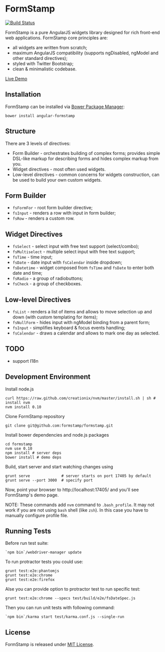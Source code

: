 FormStamp
====

[![Build Status](https://travis-ci.org/formstamp/formstamp.png?branch=master)](https://travis-ci.org/formstamp/formstamp)

FormStamp is a pure AngularJS widgets library designed for rich
front-end web applications. FormStamp core principles are:

* all widgets are written from scratch;
* maximum AngularJS compatibility (supports ngDisabled, ngModel and
  other standard directives);
* styled with Twitter Bootstrap;
* clean & minimalistic codebase.

[Live Demo](http://formstamp.github.io/)

Installation
------------

FormStamp can be installed via [Bower Package Manager](http://bower.io/):

    bower install angular-formstamp

Structure
------------

There are 3 levels of directives:

* Form Builder - orchestrates building of complex forms; provides
  simple DSL-like markup for describing forms and hides complex markup
  from you.
* Widget directives - most often used widgets.
* Low-level directives - common concerns for widgets construction, can
  be used to build your own custom widgets.

Form Builder
-----------

* `fsFormFor` - root form builder directive;
* `fsInput` - renders a row with input in form builder;
* `fsRow` - renders a custom row.

Widget Directives
---------

* `fsSelect` - select input with free text support (select/combo);
* `fsMultiselect` - multiple select input with free text support;
* `fsTime` - time input;
* `fsDate` - date input with `fsCalendar` inside dropdown;
* `fsDatetime` - widget composed from `fsTime` and `fsDate` to enter
  both date and time;
* `fsRadio` - a group of radiobuttons;
* `fsCheck` - a group of checkboxes.

Low-level Directives
---------

* `fsList` - renders a list of items and allows to move selection up and
  down (with custom templating for items);
* `fsNullForm` - hides input with ngModel binding from a parent form;
* `fsInput` - simplifies keyboard & focus events handling;
* `fsCalendar` - draws a calendar and allows to mark one day as selected.

TODO
----
  * support I18n

Development Environment
-----------

Install node.js

    curl https://raw.github.com/creationix/nvm/master/install.sh | sh # install nvm
    nvm install 0.10

Clone FormStamp repository

    git clone git@github.com:formstamp/formstamp.git

Install bower dependencies and node.js packages

    cd formstamp
    nvm use 0.10
    npm install # server deps
    bower install # demo deps

Build, start server and start watching changes using

    grunt serve              # server starts on port 17405 by default
    grunt serve --port 3000  # specify port

Now, point your browser to http://localhost:17405/ and you'll see
FormStamp's demo page.

NOTE: These commands add `nvm` command to `.bash_profile`. It may not
work if you are not using `bash` shell (like `zsh`). In this case you
have to manually configure profile file.

Running Tests
-------

Before run test suite:

    `npm bin`/webdriver-manager update

To run protractor tests you could use:

    grunt test:e2e:phantomjs
    grunt test:e2e:chrome
    grunt test:e2e:firefox

Alse you can provide option to protractor test to run specific test:

    grunt test:e2e:chrome --specs test/build/e2e/fsDateSpec.js

Then you can run unit tests with following command:

    `npm bin`/karma start test/karma.conf.js --single-run

License
-------

FormStamp is released under
[MIT License](https://raw.github.com/formstamp/formstamp/master/MIT-LICENSE).
